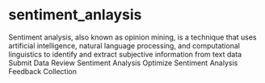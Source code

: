 # sentiment_anlaysis
Sentiment analysis, also known as opinion mining, is a technique that uses artificial intelligence, natural language processing, and computational linguistics to identify and extract subjective information from text data  Submit Data Review Sentiment Analysis Optimize Sentiment Analysis Feedback Collection
